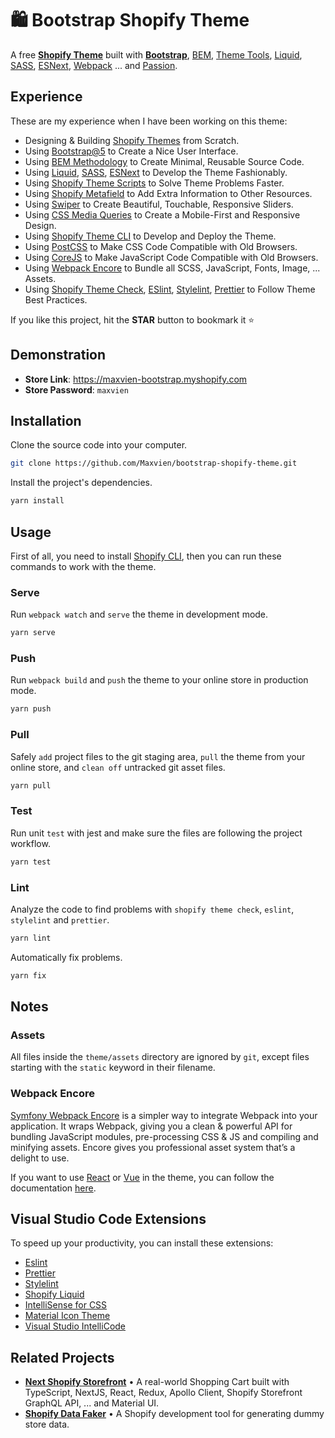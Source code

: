 # 🛍 Bootstrap Shopify Theme

A free [**Shopify Theme**](https://github.com/maxvien/bootstrap-shopify-theme) built with [**Bootstrap**](https://getbootstrap.com/), [BEM](http://getbem.com/), [Theme Tools](https://shopify.dev/tools/themes), [Liquid](https://shopify.github.io/liquid/), [SASS](https://sass-lang.com/), [ESNext](https://en.wikipedia.org/wiki/ECMAScript#ES.Next), [Webpack](https://webpack.js.org/) ... and [Passion](https://www.urbandictionary.com/define.php?term=Passion).

## Experience

These are my experience when I have been working on this theme:

- Designing & Building [Shopify Themes](https://github.com/maxvien/bootstrap-shopify-theme) from Scratch.
- Using [Bootstrap@5](https://getbootstrap.com/) to Create a Nice User Interface.
- Using [BEM Methodology](http://getbem.com/) to Create Minimal, Reusable Source Code.
- Using [Liquid](https://shopify.github.io/liquid/), [SASS](https://sass-lang.com/), [ESNext](https://en.wikipedia.org/wiki/ECMAScript#ES.Next) to Develop the Theme Fashionably.
- Using [Shopify Theme Scripts](https://github.com/Shopify/theme-scripts) to Solve Theme Problems Faster.
- Using [Shopify Metafield](https://shopify.dev/docs/admin-api/rest/reference/metafield) to Add Extra Information to Other Resources.
- Using [Swiper](https://swiperjs.com/) to Create Beautiful, Touchable, Responsive Sliders.
- Using [CSS Media Queries](https://www.w3schools.com/css/css_rwd_mediaqueries.asp) to Create a Mobile-First and Responsive Design.
- Using [Shopify Theme CLI](https://shopify.dev/themes/tools/cli) to Develop and Deploy the Theme.
- Using [PostCSS](https://postcss.org/) to Make CSS Code Compatible with Old Browsers.
- Using [CoreJS](https://github.com/zloirock/core-js) to Make JavaScript Code Compatible with Old Browsers.
- Using [Webpack Encore](https://github.com/symfony/webpack-encore) to Bundle all SCSS, JavaScript, Fonts, Image, ... Assets.
- Using [Shopify Theme Check](https://shopify.dev/themes/tools/theme-check), [ESlint](https://eslint.org/), [Stylelint](https://stylelint.io/), [Prettier](https://marketplace.visualstudio.com/items?itemName=esbenp.prettier-vscode) to Follow Theme Best Practices.

If you like this project, hit the **STAR** button to bookmark it ⭐️

## Demonstration

- **Store Link**: https://maxvien-bootstrap.myshopify.com
- **Store Password**: `maxvien`

## Installation

Clone the source code into your computer.

```bash
git clone https://github.com/Maxvien/bootstrap-shopify-theme.git
```

Install the project's dependencies.

```bash
yarn install
```

## Usage

First of all, you need to install [Shopify CLI](https://shopify.dev/apps/tools/cli/installation), then you can run these commands to work with the theme.

### Serve

Run `webpack watch` and `serve` the theme in development mode.

```bash
yarn serve
```

### Push

Run `webpack build` and `push` the theme to your online store in production mode.

```bash
yarn push
```

### Pull

Safely `add` project files to the git staging area, `pull` the theme from your online store, and `clean off` untracked git asset files.

```bash
yarn pull
```

### Test

Run unit `test` with jest and make sure the files are following the project workflow.

```bash
yarn test
```

### Lint

Analyze the code to find problems with `shopify theme check`, `eslint`, `stylelint` and `prettier`.

```bash
yarn lint
```

Automatically fix problems.

```bash
yarn fix
```

## Notes

### Assets

All files inside the `theme/assets` directory are ignored by `git`, except files starting with the `static` keyword in their filename.

### Webpack Encore

[Symfony Webpack Encore](https://symfony.com/doc/current/frontend.html) is a simpler way to integrate Webpack into your application. It wraps Webpack, giving you a clean & powerful API for bundling JavaScript modules, pre-processing CSS & JS and compiling and minifying assets. Encore gives you professional asset system that’s a delight to use.

If you want to use [React](https://symfony.com/doc/current/frontend/encore/reactjs.html) or [Vue](https://symfony.com/doc/current/frontend/encore/vuejs.html) in the theme, you can follow the documentation [here](https://symfony.com/doc/current/frontend.html).

## Visual Studio Code Extensions

To speed up your productivity, you can install these extensions:

- [Eslint](https://marketplace.visualstudio.com/items?itemName=dbaeumer.vscode-eslint)
- [Prettier](https://marketplace.visualstudio.com/items?itemName=esbenp.prettier-vscode)
- [Stylelint](https://marketplace.visualstudio.com/items?itemName=stylelint.vscode-stylelint)
- [Shopify Liquid](https://marketplace.visualstudio.com/items?itemName=Shopify.theme-check-vscode)
- [IntelliSense for CSS](https://marketplace.visualstudio.com/items?itemName=Zignd.html-css-class-completion)
- [Material Icon Theme](https://marketplace.visualstudio.com/items?itemName=PKief.material-icon-theme)
- [Visual Studio IntelliCode](https://marketplace.visualstudio.com/items?itemName=VisualStudioExptTeam.vscodeintellicode)

## Related Projects

- **[Next Shopify Storefront](https://github.com/Maxvien/next-shopify-storefront)** • A real-world Shopping Cart built with TypeScript, NextJS, React, Redux, Apollo Client, Shopify Storefront GraphQL API, ... and Material UI.
- **[Shopify Data Faker](https://github.com/Maxvien/shopify-data-faker)** • A Shopify development tool for generating dummy store data.
